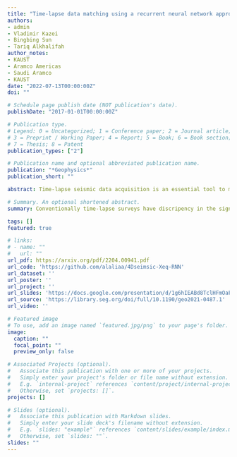 ```yaml
---
title: "Time-lapse data matching using a recurrent neural network approach"
authors:
- admin
- Vladimir Kazei
- Bingbing Sun
- Tariq Alkhalifah
author_notes:
- KAUST
- Aramco Americas
- Saudi Aramco
- KAUST
date: "2022-07-13T00:00:00Z"
doi: ""

# Schedule page publish date (NOT publication's date).
publishDate: "2017-01-01T00:00:00Z"

# Publication type.
# Legend: 0 = Uncategorized; 1 = Conference paper; 2 = Journal article;
# 3 = Preprint / Working Paper; 4 = Report; 5 = Book; 6 = Book section;
# 7 = Thesis; 8 = Patent
publication_types: ["2"]

# Publication name and optional abbreviated publication name.
publication: "*Geophysics*"
publication_short: ""

abstract: Time-lapse seismic data acquisition is an essential tool to monitor changes in a reservoir due to fluid injection, such as CO2 injection. By acquiring multiple seismic surveys in the exact same location, the authors can identify the reservoir changes by analyzing the difference in the data. However, such analysis can be skewed by the near-surface seasonal velocity variations, inaccuracy, and repeatability in the acquisition parameters, and other inevitable noise. The common practice (cross equalization) to address this problem uses the part of the data in which changes are not expected to design a matching filter and then apply it to the whole data, including the reservoir area. Like cross equalization, the authors train a recurrent neural network (RNN) on parts of the data excluding the reservoir area and then infer the reservoir-related data. The RNN can learn the time dependency of the data, unlike the matching filter that processes the data based on the local information obtained in the filter window. The authors determine the method of matching the data in various examples and compare it with the conventional matching filter. Specifically, we start by demonstrating the ability of the approach in matching two traces and then test the method on a prestack 2D synthetic data. Then, the authors verify the enhancements of the 4D signal by providing reverse time migration images. The authors measure the repeatability using normalized root-mean-square and predictability metrics and find that, in some cases, our proposed method performed better than the matching filter approach.

# Summary. An optional shortened abstract.
summary: Conventionally time-lapse surveys have discripency in the signal due to the overburden changes. A data matching between different surveys is performed using recurrent neural network. 

tags: []
featured: true

# links:
# - name: ""
#   url: ""
url_pdf: https://arxiv.org/pdf/2204.00941.pdf
url_code: 'https://github.com/alaliaa/4Dseimsic-Xeq-RNN'
url_dataset: ''
url_poster: ''
url_project: ''
url_slides: 'https://docs.google.com/presentation/d/1g6hIEABd8TclHFmOaFQDYSwzN8gtAfeU/edit?usp=sharing&ouid=115783403967921953165&rtpof=true&sd=true'
url_source: 'https://library.seg.org/doi/full/10.1190/geo2021-0487.1'
url_video: ''

# Featured image
# To use, add an image named `featured.jpg/png` to your page's folder. 
image:
  caption: ""
  focal_point: ""
  preview_only: false

# Associated Projects (optional).
#   Associate this publication with one or more of your projects.
#   Simply enter your project's folder or file name without extension.
#   E.g. `internal-project` references `content/project/internal-project/index.md`.
#   Otherwise, set `projects: []`.
projects: []

# Slides (optional).
#   Associate this publication with Markdown slides.
#   Simply enter your slide deck's filename without extension.
#   E.g. `slides: "example"` references `content/slides/example/index.md`.
#   Otherwise, set `slides: ""`.
slides: ""
---
```


